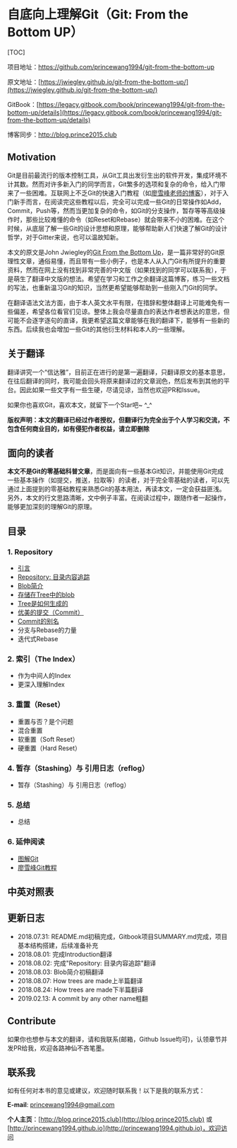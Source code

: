 # 自底向上理解Git（Git: From the Bottom UP）

[TOC]

项目地址：https://github.com/princewang1994/git-from-the-bottom-up

原文地址：[https://jwiegley.github.io/git-from-the-bottom-up/](https://jwiegley.github.io/git-from-the-bottom-up/)

GitBook：[https://legacy.gitbook.com/book/princewang1994/git-from-the-bottom-up/details](https://legacy.gitbook.com/book/princewang1994/git-from-the-bottom-up/details)

博客同步：http://blog.prince2015.club

## Motivation

Git是目前最流行的版本控制工具，从Git工具出发衍生出的软件开发，集成环境不计其数。然而对许多新入门的同学而言，Git繁多的选项和复杂的命令，给入门带来了一些困难。互联网上不乏Git的快速入门教程（如[廖雪峰老师的博客](https://www.liaoxuefeng.com/wiki/0013739516305929606dd18361248578c67b8067c8c017b000)），对于入门新手而言，在阅读完这些教程以后，完全可以完成一些Git的日常操作如Add，Commit，Push等，然而当更加复杂的命令，如Git的分支操作，暂存等等高级操作时，那些比较难懂的命令（如Reset和Rebase）就会带来不小的困难。在这个时候，从底层了解一些Git的设计思想和原理，能够帮助新人们快速了解Git的设计哲学，对于Gitter来说，也可以温故知新。

本文的原文是John Jwiegley的[Git From the Bottom Up](https://jwiegley.github.io/git-from-the-bottom-up/)，是一篇非常好的Git原理性文章，通俗易懂，而且带有一些小例子，也是本人从入门Git有所提升的重要资料，然而在网上没有找到非常完善的中文版（如果找到的同学可以联系我），于是萌生了翻译中文版的想法。希望在学习和工作之余翻译这篇博客，练习一些文档的写法，也重新温习Git的知识，当然更希望能够帮助到一些刚入门Git的同学。

在翻译语法文法方面，由于本人英文水平有限，在措辞和整体翻译上可能难免有一些偏差，希望各位看官们见谅。整体上我会尽量直白的表达作者想表达的意思，但可能不会逐字逐句的直译，我更希望这篇文章能够在我的翻译下，能够有一些新的东西。后续我也会增加一些Git的其他衍生材料和本人的一些理解。

## 关于翻译
翻译讲究一个“信达雅”，目前正在进行的是第一遍翻译，只翻译原文的基本意思，在往后翻译的同时，我可能会回头将原来翻译过的文章润色，然后发布到其他的平台。因此如果一些文字有一些生硬，尽请见谅，当然也欢迎PR和Issue。

如果你也喜欢Git，喜欢本文，就留下一个Star吧~ ^_^

**版权声明：本文的翻译已经过作者授权，但翻译行为完全出于个人学习和交流，不包含任何商业目的，如有侵犯作者权益，请立即删除**

## 面向的读者

**本文不是Git的零基础科普文章**，而是面向有一些基本Git知识，并能使用Git完成一些基本操作（如提交，推送，拉取等）的读者，对于完全零基础的读者，可以先通过上面提到的零基础教程来熟悉Git的基本用法，再读本文，一定会获益匪浅。另外，本文的行文思路清晰，文中例子丰富。在阅读过程中，跟随作者一起操作，能够更加深刻的理解Git的原理。

## 目录

### 1. Repository

* [引言](/Repository/introduction.md)
* [Repository: 目录内容追踪](/Repository/repository-directory-content-tracking.md)
* [Blob简介](/Repository/introducing-the-blob.md)
* [存储在Tree中的blob](/Repository/blobs-are-stored-in-trees.md)
* [Tree是如何生成的](/Repository/how-trees-are-made.md)
* [优美的提交（Commit）](/Repository/the-beauty-of-commits.md)
* [Commit的别名](/Repository/a-commit-by-any-other-name.md)
* 分支与Rebase的力量
* 迭代式Rebase

### 2. 索引（The Index）

* 作为中间人的Index
* 更深入理解Index

### 3. 重置（Reset）

* 重置与否？是个问题
* 混合重置
* 软重置（Soft Reset）
* 硬重置（Hard Reset）

### 4. 暂存（Stashing）与 引用日志（reflog）

* 暂存（Stashing）与 引用日志（reflog）

### 5. 总结

* 总结

### 6. 延伸阅读

- [图解Git](https://marklodato.github.io/visual-git-guide/index-zh-cn.html)
- [廖雪峰Git教程](https://www.liaoxuefeng.com/wiki/0013739516305929606dd18361248578c67b8067c8c017b000)

## 中英对照表



## 更新日志

- 2018.07.31: README.md初稿完成，Gitbook项目SUMMARY.md完成，项目基本结构搭建，后续准备补充
- 2018.08.01: 完成Introduction翻译
- 2018.08.02: 完成"Repository: 目录内容追踪"翻译
- 2018.08.03: Blob简介初稿翻译
- 2018.08.07: How trees are made上半篇翻译
- 2018.08.24: How trees are made下半篇翻译
- 2019.02.13: A commit by any other name粗翻

## Contribute

如果你也想参与本文的翻译，请和我联系(邮箱，Github Issue均可)，认领章节并发PR给我，欢迎各路神仙不吝笔墨。

## 联系我

如有任何对本书的意见或建议，欢迎随时联系我！以下是我的联系方式：

**E-mail**: princewang1994@gmail.com

**个人主页**：[http://blog.prince2015.club](http://blog.prince2015.club) 或 [http://princewang1994.github.io](http://princewang1994.github.io)，欢迎访问

